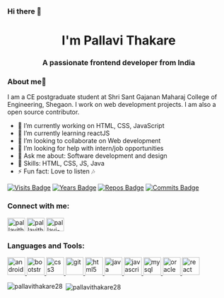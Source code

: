 ### Hi there 👋
<h1 align="center">I'm Pallavi Thakare</h1>
<h3 align="center">A passionate frontend developer from India</h3>

### About me👩

I am a CE postgraduate student at Shri Sant Gajanan Maharaj College of Engineering, Shegaon. I work on web development projects. I am also a open source contributor.

<!--
**pallavithakare28/pallavithakare28** is a ✨ _special_ ✨ repository because its `README.md` (this file) appears on your GitHub profile.  -->

- 🔭 I’m currently working on HTML, CSS, JavaScript
- 🌱 I’m currently learning reactJS
- 👯 I’m looking to collaborate on Web development
- 🤔 I’m looking for help with intern/job opportunities
- 💬 Ask me about: Software development and design
- 🚀 Skills: HTML, CSS, JS, Java
- ⚡ Fun fact: Love to listen 🎶

[![Visits Badge](https://badges.pufler.dev/visits/puf17640/git-badges)](https://badges.pufler.dev)
[![Years Badge](https://badges.pufler.dev/years/puf17640)](https://badges.pufler.dev)
[![Repos Badge](https://badges.pufler.dev/repos/puf17640)](https://badges.pufler.dev)
[![Commits Badge](https://badges.pufler.dev/commits/monthly/puf17640)](https://badges.pufler.dev)

<p align="left">
<h3 align="left">Connect with me:</h3>
<a href="https://dev.to/pallavithakare28" target="blank"><img align="center" src="https://cdn.jsdelivr.net/npm/simple-icons@3.0.1/icons/dev-dot-to.svg" alt="pallavithakare28" height="30" width="40" /></a>
<a href="https://twitter.com/pallavithakare2" target="blank"><img align="center" src="https://cdn.jsdelivr.net/npm/simple-icons@3.0.1/icons/twitter.svg" alt="pallavithakare2" height="30" width="40" /></a>
<a href="https://linkedin.com/in/pallavi-thakare-583a26104" target="blank"><img align="center" src="https://cdn.jsdelivr.net/npm/simple-icons@3.0.1/icons/linkedin.svg" alt="pallavi-thakare-583a26104" height="30" width="40" /></a>
</p>

<h3 align="left">Languages and Tools:</h3>
<p align="left"> <a href="https://developer.android.com" target="_blank"> <img src="https://devicons.github.io/devicon/devicon.git/icons/android/android-original-wordmark.svg" alt="android" width="40" height="40"/> </a> <a href="https://getbootstrap.com" target="_blank"> <img src="https://devicons.github.io/devicon/devicon.git/icons/bootstrap/bootstrap-plain.svg" alt="bootstrap" width="40" height="40"/> </a> <a href="https://www.w3schools.com/css/" target="_blank"> <img src="https://devicons.github.io/devicon/devicon.git/icons/css3/css3-original-wordmark.svg" alt="css3" width="40" height="40"/> </a> <a href="https://git-scm.com/" target="_blank"> <img src="https://www.vectorlogo.zone/logos/git-scm/git-scm-icon.svg" alt="git" width="40" height="40"/> </a> <a href="https://www.w3.org/html/" target="_blank"> <img src="https://devicons.github.io/devicon/devicon.git/icons/html5/html5-original-wordmark.svg" alt="html5" width="40" height="40"/> </a> <a href="https://www.java.com" target="_blank"> <img src="https://devicons.github.io/devicon/devicon.git/icons/java/java-original-wordmark.svg" alt="java" width="40" height="40"/> </a> <a href="https://developer.mozilla.org/en-US/docs/Web/JavaScript" target="_blank"> <img src="https://devicons.github.io/devicon/devicon.git/icons/javascript/javascript-original.svg" alt="javascript" width="40" height="40"/> </a> <a href="https://www.mysql.com/" target="_blank"> <img src="https://devicons.github.io/devicon/devicon.git/icons/mysql/mysql-original-wordmark.svg" alt="mysql" width="40" height="40"/> </a> <a href="https://www.oracle.com/" target="_blank"> <img src="https://devicons.github.io/devicon/devicon.git/icons/oracle/oracle-original.svg" alt="oracle" width="40" height="40"/> </a> <a href="https://reactjs.org/" target="_blank"> <img src="https://devicons.github.io/devicon/devicon.git/icons/react/react-original-wordmark.svg" alt="react" width="40" height="40"/> </a> </p>

<p><img align="left" src="https://github-readme-stats.vercel.app/api/top-langs/?username=pallavithakare28&layout=compact" alt="pallavithakare28" /></p>

<p>&nbsp;<img align="center" src="https://github-readme-stats.vercel.app/api?username=pallavithakare28&show_icons=true" alt="pallavithakare28" /></p>

